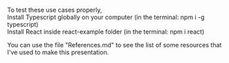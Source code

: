 To test these use cases properly,  
Install Typescript globally on your computer (in the terminal: npm i -g typescript)  
Install React inside react-example folder (in the terminal: npm i react)  
  
You can use the file "References.md" to see the list of some resources that I've used to make this presentation.
